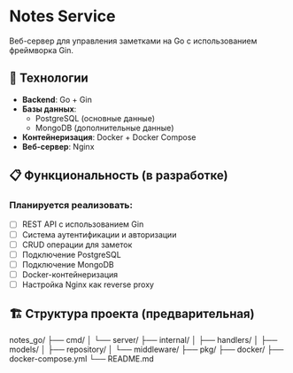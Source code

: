 # Notes Service

Веб-сервер для управления заметками на Go с использованием фреймворка Gin.

## 🚀 Технологии

- **Backend**: Go + Gin
- **Базы данных**: 
  - PostgreSQL (основные данные)
  - MongoDB (дополнительные данные)
- **Контейнеризация**: Docker + Docker Compose
- **Веб-сервер**: Nginx

## 📋 Функциональность (в разработке)

### Планируется реализовать:
- [ ] REST API с использованием Gin
- [ ] Система аутентификации и авторизации
- [ ] CRUD операции для заметок
- [ ] Подключение PostgreSQL
- [ ] Подключение MongoDB  
- [ ] Docker-контейнеризация
- [ ] Настройка Nginx как reverse proxy

## 🏗️ Структура проекта (предварительная)

notes_go/
├── cmd/
│ └── server/
├── internal/
│ ├── handlers/
│ ├── models/
│ ├── repository/
│ └── middleware/
├── pkg/
├── docker/
├── docker-compose.yml
└── README.md
